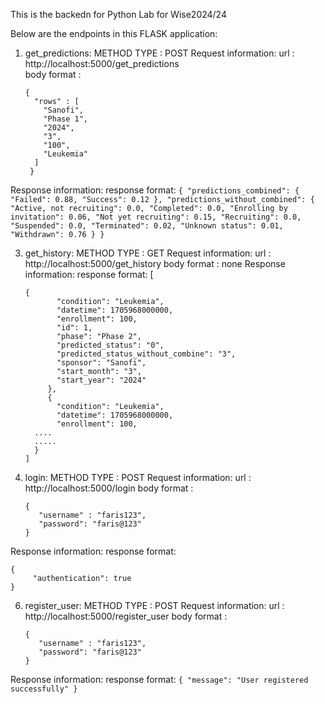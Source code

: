 This is the backedn for Python Lab for Wise2024/24

Below are the endpoints in this FLASK application:

1. get_predictions:
   METHOD TYPE : POST
   Request information:
      url : http://localhost:5000/get_predictions
      <br/>body format :
   ```
   {
     "rows" : [
       "Sanofi",
       "Phase 1",
       "2024",
       "3",
       "100",
       "Leukemia"
     ]
    }
   ```
  Response information:
    response format: 
    ```
    {
      "predictions_combined": {
        "Failed": 0.88,
        "Success": 0.12
      },
      "predictions_without_combined": {
        "Active, not recruiting": 0.0,
        "Completed": 0.0,
        "Enrolling by invitation": 0.06,
        "Not yet recruiting": 0.15,
        "Recruiting": 0.0,
        "Suspended": 0.0,
        "Terminated": 0.02,
        "Unknown status": 0.01,
        "Withdrawn": 0.76
      }
    }
    ```

3. get_history:
   METHOD TYPE : GET
   Request information:
      url : http://localhost:5000/get_history
      body format : none
  Response information:
    response format: [
   ```
   {
          "condition": "Leukemia",
          "datetime": 1705968000000,
          "enrollment": 100,
          "id": 1,
          "phase": "Phase 2",
          "predicted_status": "0",
          "predicted_status_without_combine": "3",
          "sponsor": "Sanofi",
          "start_month": "3",
          "start_year": "2024"
        },
        {
          "condition": "Leukemia",
          "datetime": 1705968000000,
          "enrollment": 100,
     ....
     .....
     }
   ]
   ```

5. login:
   METHOD TYPE : POST
   Request information:
      url : http://localhost:5000/login
      body format :
   ```
   {
      "username" : "faris123",
      "password": "faris@123"
   }
   ```
  Response information:
    response format:
   ```
   {
        "authentication": true
   }
   ```

6. register_user:
   METHOD TYPE : POST
   Request information:
      url : http://localhost:5000/register_user
      body format :
      ```
      {
         "username" : "faris123",
         "password": "faris@123"
      }
      ```
  Response information:
    response format: 
    ```
    {
       "message": "User registered successfully"
     }
      ```
